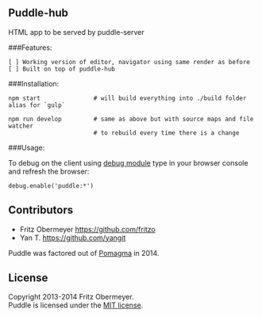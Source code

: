 ## Puddle-hub

HTML app to be served by puddle-server


###Features:    

    [ ] Working version of editor, navigator using same render as before
    [ ] Built on top of puddle-hub
    
    
###Installation:
    
    npm start               # will build everything into ./build folder alias for `gulp`
    
    npm run develop         # same as above but with source maps and file watcher 
                            # to rebuild every time there is a change
###Usage:    

To debug on the client using [debug module](https://github.com/visionmedia/debug#browser-support) 
type in your browser console and refresh the browser:
 
    debug.enable('puddle:*')
    

## Contributors

- Fritz Obermeyer <https://github.com/fritzo>
- Yan T. <https://github.com/yangit>

Puddle was factored out of [Pomagma](https://github.com/fritzo/pomagma) in 2014.

## License

Copyright 2013-2014 Fritz Obermeyer.<br/>
Puddle is licensed under the [MIT license](/LICENSE).